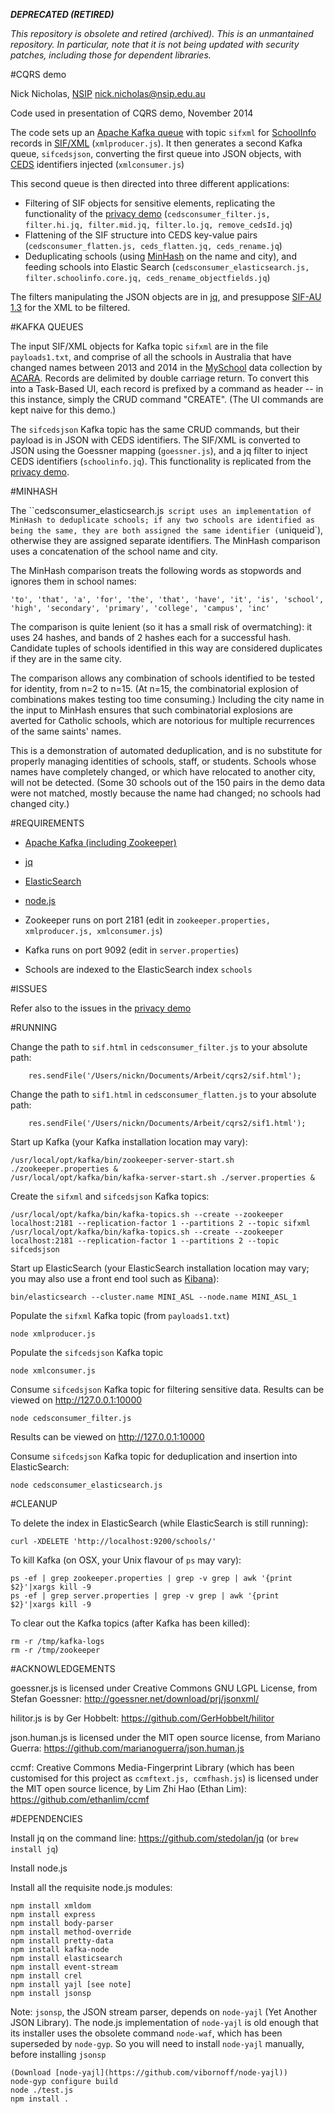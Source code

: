 ***DEPRECATED (RETIRED)***

*This repository is obsolete and retired (archived). This is an unmantained repository. In particular, note that it is not being updated with security patches, including those for dependent libraries.*



#CQRS demo

Nick Nicholas, [NSIP](http://www.dev.nsip.edu.au/) nick.nicholas@nsip.edu.au

Code used in presentation of CQRS demo, November 2014

The code sets up an [Apache Kafka queue](http://kafka.apache.org/) with topic `sifxml` for 
[SchoolInfo](http://specification.sifassociation.org/Implementation/AU/1.3/html/SIFAU.html#obj:SchoolInfo) 
records in [SIF/XML](https://www.sifassociation.org/) (`xmlproducer.js`). 
It then generates a second Kafka queue, `sifcedsjson`, converting the first queue
into JSON objects, with [CEDS](https://ceds.ed.gov/) identifiers injected (`xmlconsumer.js`)

This second queue is then directed into three different applications:

* Filtering of SIF objects for sensitive elements, replicating the functionality of the [privacy demo](https://github.com/nsip/privacydemo) (`cedsconsumer_filter.js, filter.hi.jq, filter.mid.jq, filter.lo.jq, remove_cedsId.jq`)
* Flattening of the SIF structure into CEDS key-value pairs (`cedsconsumer_flatten.js, ceds_flatten.jq, ceds_rename.jq`)
* Deduplicating schools (using [MinHash](https://en.wikipedia.org/wiki/MinHash) on the name and city), and feeding schools 
into Elastic Search (`cedsconsumer_elasticsearch.js, filter.schoolinfo.core.jq, ceds_rename_objectfields.jq`)

The filters manipulating the JSON objects are in [jq](http://stedolan.github.io/jq/), and 
presuppose [SIF-AU 1.3](http://specification.sifassociation.org/Implementation/AU/1.3/html/) for the XML to be filtered.

#KAFKA QUEUES

The input SIF/XML objects for Kafka topic `sifxml`  are in the file `payloads1.txt`, and comprise of all the schools 
in Australia that have changed names 
between 2013 and 2014 in the [MySchool](http://www.myschool.edu.au/) data collection by [ACARA](http://www.acara.edu.au/). 
Records are delimited by double carriage return. To 
convert this into a Task-Based UI, each record is prefixed by a command as header -- in this instance, simply the CRUD command "CREATE".
(The UI commands are kept naive for this demo.)

The `sifcedsjson` Kafka topic has the same CRUD commands, but their payload is in JSON with CEDS identifiers. The SIF/XML
is converted to JSON using the Goessner mapping (`goessner.js`), and a jq filter to inject CEDS identifiers (`schoolinfo.jq`).
This functionality is replicated from the [privacy demo](https://github.com/nsip/privacydemo).

#MINHASH

The ``cedsconsumer_elasticsearch.js` script uses an implementation of MinHash to deduplicate schools; if any two schools are
identified as being the same, they are both assigned the same identifier (`uniqueid`), otherwise they are assigned separate
identifiers. The MinHash comparison uses a concatenation of the school name and city.

The MinHash comparison treats the following words as stopwords and ignores them in school names:
```
'to', 'that', 'a', 'for', 'the', 'that', 'have', 'it', 'is', 'school', 'high', 'secondary', 'primary', 'college', 'campus', 'inc'
```

The comparison is quite lenient (so it has a small risk of overmatching): it uses 24 hashes, and bands of 2 hashes each for 
a successful hash. Candidate tuples of schools identified in this way are considered duplicates if they are in the same city. 

The comparison allows any combination of schools identified to be tested for identity, from n=2 to n=15. (At n=15, the combinatorial
explosion of combinations makes testing too time consuming.) Including the city name in the input to MinHash ensures that such
combinatorial explosions are averted for Catholic schools, which are notorious for multiple recurrences of the same saints' names.

This is a demonstration of automated deduplication, and is no substitute for properly managing identities of schools, staff, or students.
Schools whose names have completely changed, or which have relocated to another city, will not be detected. (Some 30 schools out of the
150 pairs in the demo data were not matched, mostly because the name had changed; no schools had changed city.)


#REQUIREMENTS

* [Apache Kafka (including Zookeeper)](http://kafka.apache.org/)
* [jq](http://stedolan.github.io/jq/)
* [ElasticSearch](http://www.elasticsearch.org/)
* [node.js](http://nodejs.org/)

* Zookeeper runs on port 2181 (edit in `zookeeper.properties, xmlproducer.js, xmlconsumer.js`)
* Kafka runs on port 9092  (edit in `server.properties`)
* Schools are indexed to the ElasticSearch index `schools`

#ISSUES

Refer also to the issues in the [privacy demo](https://github.com/nsip/privacydemo)


#RUNNING

Change the path to `sif.html` in `cedsconsumer_filter.js` to your absolute path:
```
    res.sendFile('/Users/nickn/Documents/Arbeit/cqrs2/sif.html');
```
Change the path to `sif1.html` in `cedsconsumer_flatten.js` to your absolute path:
```
    res.sendFile('/Users/nickn/Documents/Arbeit/cqrs2/sif1.html');
```

Start up Kafka (your Kafka installation location may vary):
```
/usr/local/opt/kafka/bin/zookeeper-server-start.sh ./zookeeper.properties &
/usr/local/opt/kafka/bin/kafka-server-start.sh ./server.properties &
```

Create the `sifxml` and `sifcedsjson` Kafka topics:
```
/usr/local/opt/kafka/bin/kafka-topics.sh --create --zookeeper localhost:2181 --replication-factor 1 --partitions 2 --topic sifxml
/usr/local/opt/kafka/bin/kafka-topics.sh --create --zookeeper localhost:2181 --replication-factor 1 --partitions 2 --topic sifcedsjson
```

Start up ElasticSearch (your ElasticSearch installation location may vary; you may also use a front end tool such as 
[Kibana](http://www.elasticsearch.org/overview/kibana/)):
```
bin/elasticsearch --cluster.name MINI_ASL --node.name MINI_ASL_1
```

Populate the `sifxml` Kafka topic (from `payloads1.txt`)
```
node xmlproducer.js
```

Populate the `sifcedsjson` Kafka topic
```
node xmlconsumer.js
```

Consume `sifcedsjson` Kafka topic for filtering sensitive data. Results can be viewed on http://127.0.0.1:10000
```
node cedsconsumer_filter.js
```

Results can be viewed on http://127.0.0.1:10000

Consume `sifcedsjson` Kafka topic for deduplication and insertion into ElasticSearch:
```
node cedsconsumer_elasticsearch.js
```



#CLEANUP

To delete the index in ElasticSearch (while ElasticSearch is still running):
```
curl -XDELETE 'http://localhost:9200/schools/'
```

To kill Kafka (on OSX, your Unix flavour of `ps` may vary):
```
ps -ef | grep zookeeper.properties | grep -v grep | awk '{print $2}'|xargs kill -9
ps -ef | grep server.properties | grep -v grep | awk '{print $2}'|xargs kill -9
```

To clear out the Kafka topics (after Kafka has been killed):
```
rm -r /tmp/kafka-logs
rm -r /tmp/zookeeper
```


#ACKNOWLEDGEMENTS

goessner.js is licensed under Creative Commons GNU LGPL License, from Stefan Goessner: http://goessner.net/download/prj/jsonxml/

hilitor.js is by Ger Hobbelt: https://github.com/GerHobbelt/hilitor

json.human.js is licensed under the MIT open source license, from Mariano Guerra: https://github.com/marianoguerra/json.human.js

ccmf: Creative Commons Media-Fingerprint Library (which has been customised for this project as `ccmftext.js, ccmfhash.js`) is licensed under the
MIT open source licence, by Lim Zhi Hao (Ethan Lim): https://github.com/ethanlim/ccmf


#DEPENDENCIES

Install jq on the command line: https://github.com/stedolan/jq (or ```brew install jq```)

Install node.js

Install all the requisite node.js modules:
```
npm install xmldom
npm install express
npm install body-parser
npm install method-override
npm install pretty-data
npm install kafka-node
npm install elasticsearch
npm install event-stream
npm install crel
npm install yajl [see note]
npm install jsonsp

```

Note: ```jsonsp```, the JSON stream parser, depends on ```node-yajl``` (Yet Another JSON Library). The node.js implementation of
```node-yajl``` is old enough that its installer uses the obsolete command ```node-waf```, which has been superseded by ```node-gyp```.
So you will need to install ```node-yajl``` manually, before installing ```jsonsp```

```
(Download [node-yajl](https://github.com/vibornoff/node-yajl))
node-gyp configure build
node ./test.js
npm install .
```

